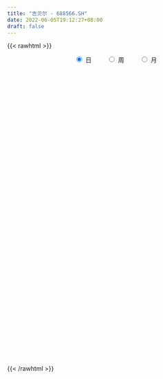 ```yaml
---
title: "吉贝尔 - 688566.SH"
date: 2022-06-05T19:12:27+08:00
draft: false
---
```

{{< rawhtml >}}
    <div style="text-align: center">
        <label style="padding: 1rem;"><input style="margin-right: .5rem" type="radio" name="period" value="D" checked onclick="period_change(this)">日</label>
        <label style="padding: 1rem;"><input style="margin-right: .5rem" type="radio" name="period" value="W" onclick="period_change(this)">周</label>
        <label style="padding: 1rem;"><input style="margin-right: .5rem" type="radio" name="period" value="M" onclick="period_change(this)">月</label>
    </div>
    <div id="chart" style="height: 700px;"></div> 
    <script type="text/javascript">
        const D_v = [258985.67,223251.48,177187.53,127936.22,105526.6,88067.59,78124.28,79377.9,77723.87,54474.26,76320.35,80313.62,68776.86,55804.56,42628.86,52690.46,38708.83,54954.84,37170.62,39855.86,41295.69,63368.13,87028.8,60783.54,36390.11,31132.1,46275.11,38958.2,25994.66,42640.62,46786.19,45603.12,40737.85,67711.56,73662.89,48576.76,79374.5,83455.24,62442.49,64541.66,62464.62,45286.56,26121.46,26693.36,25859.52,22505.86,26662.81,30404.14,19402.48,12635.39,18676.26,20595.23,20953.93,23424.75,19837.8,26980.5,21873.12,18010.72,16980.8,15816.73,17995.77,11679.48,11051.91,8711.26,14091.24,10984.1,6755.57,7116.8,9439.53,7470.56,13591.34,24188.54,9634.24,8139.37,6295.65,9359.98,8889.38,8213.8,7693.99,12758.47,15606.6,7130.49,7538.85,8217.58,5526.16,5249.43,19644.65,7834.01,6399.24,6513.69,6092.55,7028.29,4280.28,3387.76,2820.0,4447.95,4502.02,8252.68,7242.21,4630.58,3705.7,3518.23,3120.58,3465.42,3600.49,6847.95,5992.38,3968.42,2455.66,4641.77,5139.54,4134.63,5831.31,5781.36,4635.22,4695.99,5669.48,8115.03,5384.26,4641.53,2963.07,2596.3,4506.47,4490.52,10587.52,5786.16,4125.13,6547.61,5769.21,4326.61,4083.07,3752.06,5717.47,4468.4,4057.16,13248.32,5644.03,3901.32,5476.45,7506.71,3849.62,6973.41,3640.07,2890.54,8969.35,10929.52,5802.41,4358.52,10071.73,5889.8,6919.6,2108.89,3617.68,3559.71,3336.72,3667.94,6250.12,7271.03,3973.61,7040.42,3325.05,8702.38,4937.03,10054.38,6364.79,6663.88,5236.23,4093.16,2867.89,3340.22,4191.7,4653.52,16827.96,6919.42,4641.67,6151.78,4023.89,3934.02,4425.54,6702.62,5118.19,7295.73,5898.49,4731.21,4127.23,5037.58,7500.72,4524.52,2957.71,3253.12,4169.48,4623.76,3355.0,3816.33,3299.47,2891.24,4533.76,4670.69,2640.86,2324.78,4332.74,3045.77,4127.59,3199.27,2964.75,5050.14,2965.31,4748.55,2600.84,2453.97,2466.69,3032.64,2317.06,2155.2,2378.92,3549.89,5010.35,3855.19,4549.29,4396.96,2326.76,4502.98,4116.41,3853.92,13421.68,12604.33,17132.11,10080.66,7571.28,5639.08,11210.46,5841.38,6028.95,6033.24,5203.62,7412.97,3259.3,2715.39,7473.87,3196.21,6006.98,5806.87,4667.33,8857.49,4769.85,4171.71,3333.62,2887.4,2852.79,3985.01,5306.49,6243.94,11214.81,10353.19,14951.85,8205.26,6440.48,6380.92,4959.99,4785.28,4698.18,6968.57,3535.02,3743.98,4050.31,5216.23,6511.88,5141.32,4090.03,4068.37,8704.08,21582.05,11425.34,6773.72,24529.05,32323.87,21823.01,11924.61,7907.09,10595.49,4471.84,5431.12,4479.61,4523.65,9520.75,4778.79,4541.06,2054.27,3466.27,5296.79,4549.04,3787.1,3789.46,4447.19,3068.84,3712.98,4058.18,6643.78,2826.37,2476.72,4321.49,3603.64,3376.33,3978.8,3480.87,2447.84,4899.45,3405.03,2925.62,3608.65,2594.76,3302.17,3009.34,2866.95,3974.77,3674.94,4508.12,2624.04,3197.73,2041.86,4903.23,5294.78,4651.64,4105.27,3435.3,3506.46,9051.64,10853.05,4405.74,3864.9,3774.2,2427.42,4564.37,2592.97,6829.55,2830.89,2575.54,1521.37,1527.14,1665.81,2145.09,2082.59,1273.86,1883.07,3278.47,1780.96,1334.91,1845.45,1782.13,1717.07,4039.73,3147.33,3510.5,1886.97,2292.77,2002.64,1437.24,1952.34,1985.65,2064.68,3800.98,2728.55,2787.32,1783.72,3617.01,2536.61,2393.09,1801.61,1778.31,2388.32,1871.37,1761.98,3753.39,2374.44,2889.75,2525.32,4184.41,3986.79,3574.56,3494.46,3895.76,1674.6,1855.63,2616.43,1715.36,1642.89,3694.5,2830.7,2011.77,4149.94,2842.68,3808.48,4146.71,4456.52,9799.45,5789.42,6110.57,4062.13,6141.41,13589.11,7631.11,3057.82,2919.34,2888.76,8355.7,8533.33,5173.01,13205.92,8448.66,9201.39,4380.15,5506.77,5545.67,3455.97,5638.33,3443.19,3723.05,1928.69,1733.56,2888.58,1481.76,1572.88,2515.62,906.22,1587.64,1528.09,1789.55,2051.78,2504.8,2103.0,2425.59,3107.5,1580.44,2601.64,1962.15,1465.97,1417.35,2405.81,3328.51,3481.61,5675.91,2207.71,2955.68,3609.59,4158.95,4035.27,5409.68,3256.23,2242.58,2871.66,1966.9,2469.53,1974.01,2735.74,1783.47,1838.11,2780.27,3657.2,1935.04,3610.05,3121.72,3020.61,2315.87,2243.22,1534.79,2960.75,1682.57,1398.84,1887.73,2740.99,3995.96,3378.37,2584.0,3422.16,2874.27,4741.94,2698.13,4258.32,2549.87,3637.92,4940.36,5623.22,3486.29,2322.25,2119.2,1527.89,1383.75,2791.97,2131.31,3448.55,1767.8,2020.55,1514.8,3335.52,2081.32,3988.19,6229.07]
const D_histogram = [0.0,0.5807407407,0.7355576659,0.6104306681,0.2665068873,-0.1231043586,-0.2647381453,-0.318859416,-0.4651753519,-0.5463131479,-0.4336812095,-0.3130040892,-0.2197005179,-0.1441154825,-0.1285804475,-0.09440718,-0.040555426,-0.1385588312,-0.1903571803,-0.1838806356,-0.145266163,-0.0237455628,0.1459755088,0.1075725223,0.0355776957,0.0100388175,0.0551386655,0.0622515381,0.0488692179,0.0915159488,0.0794062085,0.0321536493,0.0418592213,0.1147406308,0.1880376351,0.2426461377,0.3414757692,0.4895048381,0.6243958372,0.6972472739,0.4686201693,0.1072596274,-0.1450129656,-0.2860001602,-0.3294097134,-0.3890433557,-0.4675966731,-0.6434459168,-0.7783342515,-0.7657467666,-0.6360263242,-0.5269462935,-0.3861808099,-0.2141855276,-0.1460159122,-0.0204421796,-0.0077382395,0.0082394435,-0.0256414419,-0.1144652436,-0.144102468,-0.1105099094,-0.0821912621,-0.0361391976,0.0614539072,0.0476115493,0.014318503,-0.014136977,-0.0367601064,-0.0295690172,-0.0863253146,-0.2323210677,-0.3105575658,-0.3383238825,-0.3149990333,-0.3131246726,-0.3036579927,-0.2349917411,-0.2235436087,-0.2659182597,-0.3991891619,-0.4628351049,-0.4235669612,-0.3208873678,-0.199068389,-0.1056469877,0.079552467,0.1904951121,0.2326906379,0.2150146069,0.2540607548,0.2073324913,0.177104409,0.1143650817,0.0987324145,0.0915217426,0.1471951104,0.2677469473,0.3735321514,0.3813403392,0.3673032664,0.356065288,0.3138122879,0.2689356427,0.2133050939,0.1284753977,0.0339655694,-0.0457802152,-0.0756113667,-0.1126259895,-0.0836611076,-0.0874213936,-0.1278894018,-0.0804621851,-0.0657624372,-0.0268857906,-0.0278008931,0.0492010807,0.1147317144,0.1266177786,0.1435357429,0.1451628209,0.1852911424,0.1704441921,0.134293164,0.1087143503,0.0965986874,0.104823601,0.0919423311,0.0707650529,0.0523568006,0.0378061325,0.0212445127,0.032960183,0.0514994068,0.1223658688,0.1467313529,0.1435300988,0.1056604589,0.0586547168,0.0242074915,-0.0542245297,-0.110041526,-0.1287235609,-0.1968858815,-0.2448144909,-0.3018794125,-0.2793047061,-0.2060838819,-0.159370893,-0.1498651577,-0.1255463433,-0.131222263,-0.1200019627,-0.096591587,-0.0250662857,0.058246113,0.1367881879,0.1543044055,0.1029447525,0.0734140747,-0.0131678631,-0.0652074511,-0.1342014228,-0.1339564036,-0.0734286643,-0.03492021,0.0108222554,0.039530998,0.0668172771,0.0641877062,0.0491807762,0.133666051,0.1615439845,0.1572173473,0.1217249856,0.1269939348,0.1132114439,0.0554053402,-0.0251753698,-0.1049002052,-0.2039209108,-0.2321609149,-0.2006257076,-0.1296295339,-0.0137137401,0.086020962,0.1733802354,0.2154611352,0.2411434605,0.2635860253,0.2956224382,0.280264773,0.2838691366,0.2742718782,0.2773379111,0.2664883848,0.1964622704,0.1168192367,0.0650515709,-0.0087985314,-0.052392951,-0.0420719806,-0.0079756896,0.0232988902,0.0689812537,0.1090168138,0.0927499107,0.0718293587,0.0489249659,0.0379916726,0.0254755334,0.0259670594,0.0243157609,0.0149707584,0.0478461449,0.0919503109,0.1265309855,0.1262379357,0.1057288813,0.0682775548,0.0628580873,0.0719128098,0.0779139273,0.1714918404,0.2285109726,0.2674022057,0.2527160648,0.1995371315,0.1437099029,0.1526394496,0.1298655072,0.0925855264,0.0288113997,-0.0246787306,-0.1135351271,-0.171140221,-0.19745149,-0.2578404514,-0.2649976836,-0.2180276462,-0.1927038403,-0.1569468888,-0.0753240637,-0.0341545392,-0.0044662733,-0.012238315,-0.0360344919,-0.0359977129,-0.0043501883,0.0384412957,0.0590833629,0.1316343977,0.1751818036,0.2170134943,0.1899882869,0.1354666566,0.116037937,0.0766009508,0.0220486973,0.009971554,-0.0361375938,-0.0634254384,-0.0920194842,-0.083347485,-0.0547733688,0.0014945386,0.0102641809,0.0136686064,-0.0101119368,0.0262811908,0.1086331476,0.124605503,0.1355035335,0.2067967832,0.2536618704,0.1596510522,0.0686982938,0.0027807071,-0.0912212191,-0.1396161433,-0.1457213239,-0.1425368865,-0.130819253,-0.1880977616,-0.2360507674,-0.2859559483,-0.2942498997,-0.2613174149,-0.2202683711,-0.2185396827,-0.2129689838,-0.2118167559,-0.2391768108,-0.235841526,-0.2148188373,-0.1565190363,-0.0813831566,-0.0166787765,0.0157972631,0.0614344657,0.1108739011,0.1419831555,0.1449709382,0.1304838612,0.1080586246,0.123706842,0.0976606639,0.0734274607,0.031011931,-0.0078835861,0.0066237091,0.0219184274,0.0483421358,0.0311063225,0.0224379142,0.0016737151,-0.0058037365,0.0037481923,0.0126155331,0.0448109058,0.0809034962,0.1026842959,0.1045462689,0.1050747971,0.0942895286,0.1112250066,0.1380122552,0.1328795445,0.1077062277,0.088276759,0.071988394,0.0647403652,0.0404166823,-0.044480851,-0.0760010276,-0.1239320573,-0.1442542867,-0.1331142126,-0.1287000053,-0.1246104479,-0.1015094445,-0.0770447168,-0.0681483535,-0.0935716898,-0.1044984083,-0.1010607216,-0.1051621679,-0.0937508305,-0.0761917881,-0.1129621982,-0.1675603412,-0.2186013536,-0.2221192763,-0.2021799201,-0.18918227,-0.1629167746,-0.1306171644,-0.0946546307,-0.0612566092,-0.0042737186,0.0434544854,0.084695528,0.113771992,0.1685401033,0.1863782916,0.2122566272,0.1883653493,0.1749458444,0.1613746365,0.1589009666,0.149110639,0.1617111627,0.1534933637,0.1246498718,0.1160153484,0.1215119817,0.1180698881,0.1127655685,0.0814261985,0.0499039007,0.0281019536,0.0128332013,0.0056213759,0.0025483665,-0.0009661125,0.0062781437,0.008384522,0.0090555781,0.0208965407,0.0307739379,0.0484053303,0.0532695919,0.0484789051,0.0881932806,0.0903401763,0.0973400048,0.0953055779,0.1117487944,0.1514202938,0.118348575,0.1081552972,0.0711081421,0.0579382752,0.0781615089,0.102122194,0.0931132636,0.1173064935,0.1058913891,0.036138653,-0.0078925435,-0.0838917547,-0.1559692121,-0.2150729189,-0.3090433161,-0.3464848869,-0.3897770144,-0.3850769074,-0.3426449737,-0.2646051476,-0.1939001145,-0.1419059275,-0.1212722945,-0.0949348519,-0.0553376458,-0.0278862246,-0.0087848599,0.0047397252,0.0306417015,0.0386232115,0.0508205024,0.0278906858,0.0268401637,0.0292862293,0.0375579721,0.0413037963,0.0457514201,0.0407288403,0.0031375642,-0.0503509876,-0.1230102816,-0.1512656555,-0.1453963176,-0.1340689803,-0.149603204,-0.1310406503,-0.0745505396,-0.0206920956,0.0427805695,0.0814127991,0.0965212138,0.105446007,0.1059577812,0.0977372275,0.0906333584,0.0863097603,0.1016276607,0.0892930774,0.088787484,0.064887733,0.0446607187,-0.0271889436,-0.0509850379,-0.0898853455,-0.1021852342,-0.1422453557,-0.1449503453,-0.1461058731,-0.140153059,-0.1769625642,-0.206971059,-0.3104440681,-0.3523613352,-0.3539725338,-0.3051787206,-0.2100617182,-0.1108393079,-0.0171833682,0.0585405312,0.13934363,0.1906970762,0.2536505661,0.2976603095,0.3044748057,0.2754376752,0.2567326678,0.2391554469,0.231595917,0.205294822,0.1356107069,0.0848366624,0.0375343802,0.0094803094,-0.0108039118,-0.0059848861,0.0328365104,0.1036235442]
const D_fast = [0.0,0.7259259259,1.0646322676,1.0921129368,0.8148158778,0.3944285423,0.1866102192,0.0527740946,-0.2098356793,-0.4275517623,-0.4233401263,-0.3809140282,-0.3425355864,-0.3029794216,-0.3195894985,-0.3090180261,-0.2653051285,-0.3979482415,-0.4973358857,-0.5368295,-0.5345315681,-0.4189473586,-0.2127324098,-0.2242422657,-0.2873426683,-0.3103718422,-0.2514873279,-0.2288115707,-0.2299765864,-0.1644508683,-0.1567090565,-0.1959232034,-0.175752826,-0.0741862589,0.0461201542,0.1613901912,0.345588765,0.6159940435,0.9069840019,1.1541472571,1.0426751948,0.7081295597,0.4196037253,0.2071164906,0.0813545091,-0.0755399722,-0.2709924578,-0.6077031807,-0.9371750783,-1.116024285,-1.1453104237,-1.1679669663,-1.1237466853,-1.0052977849,-0.9736321474,-0.8531689597,-0.8423995795,-0.8243620357,-0.8646532816,-0.9820933941,-1.0477562356,-1.0417911543,-1.0340203225,-0.9970030574,-0.8840464758,-0.8859859464,-0.915699367,-0.9476890912,-0.9795022473,-0.9797034123,-1.0580410384,-1.2621170583,-1.417992948,-1.5303402353,-1.5857651443,-1.6621719518,-1.7286197701,-1.7187014538,-1.7631392235,-1.8719934395,-2.1050616321,-2.2844163514,-2.3510399479,-2.3285821965,-2.256530315,-2.1895206606,-1.9844330891,-1.825866666,-1.7254984807,-1.68942086,-1.5868595235,-1.5817546641,-1.5677066441,-1.601854701,-1.5928042646,-1.5771345008,-1.4846623555,-1.2971737817,-1.0980055397,-0.9948622671,-0.9170735234,-0.8392951798,-0.8030951079,-0.7807378424,-0.7830421177,-0.8357529645,-0.9217714005,-1.0129622389,-1.061696232,-1.1268673523,-1.1188177473,-1.1444333816,-1.2168737403,-1.1895620699,-1.1913029313,-1.1591477323,-1.1670130581,-1.0777108141,-0.9834972519,-0.939956743,-0.8871548429,-0.8492370597,-0.7627859526,-0.7350218549,-0.7375995921,-0.7359998181,-0.7239658092,-0.6895349953,-0.6794306825,-0.6829166974,-0.6882357496,-0.6933348845,-0.7045853762,-0.6846296602,-0.6532155846,-0.5517576555,-0.4907093331,-0.4580280626,-0.4694825878,-0.5018246507,-0.5302200031,-0.6222081566,-0.7055355344,-0.7563984596,-0.8737822505,-0.9829144827,-1.1154492574,-1.1627007275,-1.1410008738,-1.1341306082,-1.1620911623,-1.1691589337,-1.2076404191,-1.2264206095,-1.2271581306,-1.1618994006,-1.0640254737,-0.9512863518,-0.8951940329,-0.9208174978,-0.9319946569,-1.0218685604,-1.0902100112,-1.1927543386,-1.2259984203,-1.183827847,-1.1540494452,-1.105601416,-1.0670099239,-1.0230193256,-1.0096019699,-1.0123137058,-0.8944119182,-0.8261479887,-0.7911702891,-0.7962314043,-0.7592139715,-0.7446936013,-0.78864837,-0.8755229224,-0.9814728091,-1.1314737425,-1.2177539752,-1.2363751949,-1.1977864047,-1.0852990459,-0.9640591034,-0.8333547711,-0.7374085875,-0.651440397,-0.5631013259,-0.4571593035,-0.4024507754,-0.3278791277,-0.2689084165,-0.1965079059,-0.1407353359,-0.1616458827,-0.2120841073,-0.2475888803,-0.3236386155,-0.3803312729,-0.3805282976,-0.3484259289,-0.3113266267,-0.2483989497,-0.1811091862,-0.1741886116,-0.1771518239,-0.1878249752,-0.1892603504,-0.1954076062,-0.1884243154,-0.1839966736,-0.1895989866,-0.1447620638,-0.0776703201,-0.0114568991,0.019809535,0.025732701,0.0053507632,0.0156458174,0.0426787424,0.0681583418,0.2046092149,0.3187560903,0.4244978748,0.4729907501,0.4696960997,0.4497963469,0.4968857559,0.5065781903,0.4924445911,0.4358733144,0.3762135014,0.2589733231,0.158583174,0.0829090325,-0.0419400418,-0.1153466949,-0.1228835691,-0.1457357233,-0.1492154939,-0.0864236847,-0.053792795,-0.0252210975,-0.036052718,-0.0688575178,-0.0778201671,-0.0472601896,0.0051416184,0.0405545264,0.1460141605,0.2333570174,0.3294420817,0.3499139459,0.3292589798,0.3388397444,0.318552996,0.2695129168,0.259928662,0.2047851157,0.1616409115,0.1100419947,0.0978771226,0.1127578966,0.1693994387,0.1807351262,0.1875567033,0.161248176,0.2042116012,0.3137218449,0.3608455761,0.40561949,0.5286119354,0.6388924903,0.5847944351,0.5110162501,0.4457938403,0.3289866093,0.2456876493,0.2031521376,0.1707023534,0.1497151737,0.0454122247,-0.061553473,-0.182947641,-0.2648040673,-0.2972009362,-0.3112189851,-0.3641252174,-0.4117967644,-0.4635987256,-0.5507529832,-0.6063780798,-0.6390601005,-0.6198900585,-0.565099968,-0.5045652821,-0.4681399266,-0.4071441077,-0.329986197,-0.2633811537,-0.2241506365,-0.2060167482,-0.2014273286,-0.1548524007,-0.1564834128,-0.1623597508,-0.1970222977,-0.2378887114,-0.221725489,-0.2009511638,-0.1624419215,-0.1719011541,-0.1749600839,-0.1953058542,-0.20423424,-0.1937452631,-0.1817240389,-0.1383259398,-0.0820074753,-0.0345556017,-0.0065570614,0.020240166,0.0330272796,0.0777690093,0.1390593216,0.1671464972,0.1688997373,0.1715394583,0.1732481918,0.1821852543,0.1679657419,0.0719479959,0.0214275624,-0.0574864816,-0.1138722827,-0.1360107618,-0.1637715558,-0.1908346103,-0.193110968,-0.1879074196,-0.1960481446,-0.2448644034,-0.281915724,-0.3037432177,-0.3341352059,-0.3461615762,-0.3476504808,-0.4126614404,-0.5091496687,-0.6148410195,-0.6738887613,-0.7044943851,-0.7387923025,-0.7532560007,-0.7536106817,-0.7413118057,-0.7232279364,-0.6673134754,-0.6087216502,-0.5463067255,-0.4887872635,-0.3918841264,-0.3274513651,-0.2485088728,-0.2253088133,-0.1949918572,-0.1682194059,-0.1309678341,-0.103480502,-0.0504521876,-0.0202966457,-0.0179776696,0.0023916441,0.0382662728,0.0643416512,0.0872287237,0.0762459033,0.0571995807,0.042423122,0.03036267,0.0245561885,0.0221202708,0.0183642637,0.0271780557,0.0313805645,0.0343155151,0.051380613,0.0689514947,0.0986842197,0.1168658792,0.1241949187,0.1859576144,0.2106895541,0.2420243838,0.2638163514,0.3081967665,0.3857233393,0.3822387643,0.3990843108,0.3798141913,0.3811288932,0.4208925041,0.4703837377,0.4846531232,0.5381729765,0.5532307194,0.4925126465,0.4465083142,0.3495361642,0.2384664038,0.1255944673,-0.045636759,-0.1696995515,-0.3104359325,-0.4020050524,-0.4452343621,-0.433345823,-0.4111158185,-0.3945981134,-0.4042825539,-0.4016788244,-0.3759160298,-0.3554361647,-0.3385310149,-0.3238214986,-0.2902590969,-0.272621784,-0.2477193674,-0.2636765127,-0.2580169939,-0.248249371,-0.2305881351,-0.2165163618,-0.200630883,-0.1954712527,-0.2322781378,-0.2983544365,-0.4017663009,-0.4678380886,-0.4983178302,-0.5205077379,-0.5734427626,-0.5876403715,-0.5497878956,-0.5011024756,-0.4269346681,-0.3679492387,-0.3287105206,-0.2934242256,-0.2664230061,-0.2502092529,-0.2346547824,-0.2174009405,-0.1766761248,-0.1666874388,-0.1449961612,-0.152673979,-0.1617358136,-0.2403827119,-0.2769250656,-0.3382967095,-0.3761429068,-0.4517643673,-0.4907069432,-0.5283889393,-0.5574743898,-0.6385245361,-0.7202757957,-0.9013598218,-1.0313674227,-1.1214717547,-1.1489726217,-1.1063710488,-1.0348584655,-0.9454983679,-0.8551393356,-0.7395003293,-0.6404726141,-0.5141064826,-0.3956816619,-0.3127484643,-0.272926176,-0.2274480165,-0.1852363756,-0.1348969262,-0.1098743158,-0.1456557541,-0.1752206331,-0.2131393202,-0.2388233136,-0.2618085128,-0.2584857087,-0.2114551845,-0.1147622646]
const D_slow = [0.0,0.1451851852,0.3290746017,0.4816822687,0.5483089905,0.5175329009,0.4513483645,0.3716335105,0.2553396726,0.1187613856,0.0103410832,-0.0679099391,-0.1228350685,-0.1588639391,-0.191009051,-0.214610846,-0.2247497025,-0.2593894103,-0.3069787054,-0.3529488643,-0.3892654051,-0.3952017958,-0.3587079186,-0.331814788,-0.3229203641,-0.3204106597,-0.3066259933,-0.2910631088,-0.2788458043,-0.2559668171,-0.236115265,-0.2280768527,-0.2176120473,-0.1889268897,-0.1419174809,-0.0812559465,0.0041129958,0.1264892054,0.2825881647,0.4568999832,0.5740550255,0.6008699323,0.5646166909,0.4931166508,0.4107642225,0.3135033836,0.1966042153,0.0357427361,-0.1588408268,-0.3502775184,-0.5092840995,-0.6410206729,-0.7375658753,-0.7911122572,-0.8276162353,-0.8327267802,-0.83466134,-0.8326014792,-0.8390118396,-0.8676281505,-0.9036537675,-0.9312812449,-0.9518290604,-0.9608638598,-0.945500383,-0.9335974957,-0.93001787,-0.9335521142,-0.9427421408,-0.9501343951,-0.9717157238,-1.0297959907,-1.1074353821,-1.1920163528,-1.2707661111,-1.3490472792,-1.4249617774,-1.4837097127,-1.5395956148,-1.6060751798,-1.7058724702,-1.8215812465,-1.9274729868,-2.0076948287,-2.057461926,-2.0838736729,-2.0639855561,-2.0163617781,-1.9581891186,-1.9044354669,-1.8409202782,-1.7890871554,-1.7448110531,-1.7162197827,-1.6915366791,-1.6686562434,-1.6318574658,-1.564920729,-1.4715376911,-1.3762026063,-1.2843767898,-1.1953604678,-1.1169073958,-1.0496734851,-0.9963472116,-0.9642283622,-0.9557369699,-0.9671820237,-0.9860848653,-1.0142413627,-1.0351566396,-1.057011988,-1.0889843385,-1.1090998848,-1.1255404941,-1.1322619417,-1.139212165,-1.1269118948,-1.0982289662,-1.0665745216,-1.0306905858,-0.9943998806,-0.948077095,-0.905466047,-0.871892756,-0.8447141684,-0.8205644966,-0.7943585963,-0.7713730136,-0.7536817503,-0.7405925502,-0.7311410171,-0.7258298889,-0.7175898432,-0.7047149914,-0.6741235242,-0.637440686,-0.6015581613,-0.5751430466,-0.5604793674,-0.5544274946,-0.567983627,-0.5954940085,-0.6276748987,-0.6768963691,-0.7380999918,-0.8135698449,-0.8833960214,-0.9349169919,-0.9747597151,-1.0122260046,-1.0436125904,-1.0764181561,-1.1064186468,-1.1305665436,-1.136833115,-1.1222715867,-1.0880745397,-1.0494984384,-1.0237622503,-1.0054087316,-1.0087006974,-1.0250025601,-1.0585529158,-1.0920420167,-1.1103991828,-1.1191292353,-1.1164236714,-1.1065409219,-1.0898366026,-1.0737896761,-1.061494482,-1.0280779693,-0.9876919732,-0.9483876364,-0.9179563899,-0.8862079062,-0.8579050453,-0.8440537102,-0.8503475527,-0.8765726039,-0.9275528317,-0.9855930604,-1.0357494873,-1.0681568708,-1.0715853058,-1.0500800653,-1.0067350065,-0.9528697227,-0.8925838575,-0.8266873512,-0.7527817417,-0.6827155484,-0.6117482643,-0.5431802947,-0.4738458169,-0.4072237207,-0.3581081531,-0.328903344,-0.3126404512,-0.3148400841,-0.3279383218,-0.338456317,-0.3404502394,-0.3346255168,-0.3173802034,-0.290126,-0.2669385223,-0.2489811826,-0.2367499411,-0.227252023,-0.2208831396,-0.2143913748,-0.2083124345,-0.204569745,-0.1926082087,-0.169620631,-0.1379878846,-0.1064284007,-0.0799961804,-0.0629267917,-0.0472122698,-0.0292340674,-0.0097555856,0.0331173745,0.0902451177,0.1570956691,0.2202746853,0.2701589682,0.3060864439,0.3442463063,0.3767126831,0.3998590647,0.4070619146,0.400892232,0.3725084502,0.329723395,0.2803605225,0.2159004096,0.1496509887,0.0951440772,0.0469681171,0.0077313949,-0.0110996211,-0.0196382559,-0.0207548242,-0.0238144029,-0.0328230259,-0.0418224541,-0.0429100012,-0.0332996773,-0.0185288366,0.0143797629,0.0581752138,0.1124285873,0.1599256591,0.1937923232,0.2228018075,0.2419520452,0.2474642195,0.249957108,0.2409227095,0.2250663499,0.2020614789,0.1812246076,0.1675312654,0.1679049001,0.1704709453,0.1738880969,0.1713601127,0.1779304104,0.2050886973,0.2362400731,0.2701159565,0.3218151522,0.3852306198,0.4251433829,0.4423179563,0.4430131331,0.4202078284,0.3853037925,0.3488734616,0.3132392399,0.2805344267,0.2335099863,0.1744972944,0.1030083073,0.0294458324,-0.0358835213,-0.0909506141,-0.1455855347,-0.1988277807,-0.2517819697,-0.3115761724,-0.3705365539,-0.4242412632,-0.4633710222,-0.4837168114,-0.4878865055,-0.4839371898,-0.4685785733,-0.4408600981,-0.4053643092,-0.3691215746,-0.3365006094,-0.3094859532,-0.2785592427,-0.2541440767,-0.2357872116,-0.2280342288,-0.2300051253,-0.2283491981,-0.2228695912,-0.2107840573,-0.2030074766,-0.1973979981,-0.1969795693,-0.1984305034,-0.1974934554,-0.1943395721,-0.1831368456,-0.1629109716,-0.1372398976,-0.1111033304,-0.0848346311,-0.061262249,-0.0334559973,0.0010470665,0.0342669526,0.0611935095,0.0832626993,0.1012597978,0.1174448891,0.1275490597,0.1164288469,0.09742859,0.0664455757,0.030382004,-0.0028965491,-0.0350715505,-0.0662241624,-0.0916015236,-0.1108627028,-0.1278997911,-0.1512927136,-0.1774173157,-0.2026824961,-0.228973038,-0.2524107457,-0.2714586927,-0.2996992422,-0.3415893275,-0.3962396659,-0.451769485,-0.502314465,-0.5496100325,-0.5903392262,-0.6229935173,-0.646657175,-0.6619713272,-0.6630397569,-0.6521761355,-0.6310022535,-0.6025592555,-0.5604242297,-0.5138296568,-0.4607655,-0.4136741627,-0.3699377016,-0.3295940424,-0.2898688008,-0.252591141,-0.2121633503,-0.1737900094,-0.1426275415,-0.1136237043,-0.0832457089,-0.0537282369,-0.0255368448,-0.0051802952,0.00729568,0.0143211684,0.0175294687,0.0189348127,0.0195719043,0.0193303762,0.0208999121,0.0229960426,0.0252599371,0.0304840723,0.0381775568,0.0502788893,0.0635962873,0.0757160136,0.0977643338,0.1203493778,0.144684379,0.1685107735,0.1964479721,0.2343030455,0.2638901893,0.2909290136,0.3087060491,0.3231906179,0.3427309952,0.3682615437,0.3915398596,0.420866483,0.4473393302,0.4563739935,0.4544008576,0.4334279189,0.3944356159,0.3406673862,0.2634065572,0.1767853354,0.0793410818,-0.016928145,-0.1025893884,-0.1687406753,-0.217215704,-0.2526921858,-0.2830102595,-0.3067439724,-0.3205783839,-0.3275499401,-0.329746155,-0.3285612238,-0.3209007984,-0.3112449955,-0.2985398699,-0.2915671985,-0.2848571575,-0.2775356002,-0.2681461072,-0.2578201581,-0.2463823031,-0.236200093,-0.235415702,-0.2480034489,-0.2787560193,-0.3165724332,-0.3529215126,-0.3864387576,-0.4238395586,-0.4565997212,-0.4752373561,-0.48041038,-0.4697152376,-0.4493620378,-0.4252317344,-0.3988702326,-0.3723807873,-0.3479464804,-0.3252881408,-0.3037107008,-0.2783037856,-0.2559805162,-0.2337836452,-0.217561712,-0.2063965323,-0.2131937682,-0.2259400277,-0.2484113641,-0.2739576726,-0.3095190115,-0.3457565979,-0.3822830661,-0.4173213309,-0.4615619719,-0.5133047367,-0.5909157537,-0.6790060875,-0.767499221,-0.8437939011,-0.8963093306,-0.9240191576,-0.9283149997,-0.9136798669,-0.8788439594,-0.8311696903,-0.7677570488,-0.6933419714,-0.61722327,-0.5483638512,-0.4841806842,-0.4243918225,-0.3664928433,-0.3151691378,-0.281266461,-0.2600572954,-0.2506737004,-0.248303623,-0.251004601,-0.2525008225,-0.2442916949,-0.2183858089]
const D_data = [['2020-05-18', 49.5, 45.7, 42.59, 49.88],['2020-05-19', 45.6, 54.8, 43.84, 54.97],['2020-05-20', 53.6, 52.02, 50.02, 54.9],['2020-05-21', 51.1, 49.19, 48.6, 53.24],['2020-05-22', 49.05, 45.6, 45.4, 49.77],['2020-05-25', 45.76, 43.17, 42.44, 46.0],['2020-05-26', 42.99, 44.75, 42.99, 45.5],['2020-05-27', 44.38, 45.14, 44.04, 46.49],['2020-05-28', 44.3, 43.17, 42.2, 44.9],['2020-05-29', 43.0, 42.99, 42.32, 44.2],['2020-06-01', 43.53, 45.12, 42.85, 46.0],['2020-06-02', 45.1, 45.55, 44.5, 47.5],['2020-06-03', 46.4, 45.56, 45.49, 47.18],['2020-06-04', 45.11, 45.63, 44.8, 46.35],['2020-06-05', 45.08, 44.99, 44.6, 45.45],['2020-06-08', 45.0, 45.24, 44.71, 46.5],['2020-06-09', 45.35, 45.64, 44.92, 46.2],['2020-06-10', 45.59, 43.51, 43.32, 45.61],['2020-06-11', 43.23, 43.51, 43.1, 44.11],['2020-06-12', 42.08, 43.92, 42.0, 44.2],['2020-06-15', 43.5, 44.26, 43.5, 45.63],['2020-06-16', 44.3, 45.61, 43.65, 45.99],['2020-06-17', 45.68, 47.0, 45.18, 48.9],['2020-06-18', 46.4, 44.8, 44.44, 46.5],['2020-06-19', 45.01, 44.09, 43.85, 45.2],['2020-06-22', 44.05, 44.38, 44.0, 44.68],['2020-06-23', 44.55, 45.3, 44.5, 46.0],['2020-06-24', 45.18, 44.97, 44.1, 45.86],['2020-06-29', 44.46, 44.7, 44.2, 45.32],['2020-06-30', 44.98, 45.5, 44.53, 45.86],['2020-07-01', 45.3, 44.93, 44.11, 46.25],['2020-07-02', 44.9, 44.34, 43.91, 44.9],['2020-07-03', 44.3, 44.95, 44.11, 45.24],['2020-07-06', 45.15, 46.0, 44.45, 46.23],['2020-07-07', 46.4, 46.5, 45.57, 47.5],['2020-07-08', 46.52, 46.77, 46.3, 47.45],['2020-07-09', 46.74, 47.97, 46.3, 48.98],['2020-07-10', 47.89, 49.6, 47.26, 52.4],['2020-07-13', 48.98, 50.68, 48.91, 51.91],['2020-07-14', 50.71, 51.05, 49.31, 52.96],['2020-07-15', 51.6, 47.39, 46.6, 51.7],['2020-07-16', 47.6, 44.44, 44.33, 47.6],['2020-07-17', 44.69, 44.21, 43.55, 45.28],['2020-07-20', 44.43, 44.44, 42.85, 44.86],['2020-07-21', 44.69, 44.98, 43.9, 45.01],['2020-07-22', 44.9, 44.26, 44.05, 45.18],['2020-07-23', 43.75, 43.34, 42.2, 44.18],['2020-07-24', 42.99, 41.0, 41.0, 43.31],['2020-07-27', 40.91, 40.09, 39.71, 41.39],['2020-07-28', 40.1, 40.95, 40.1, 41.02],['2020-07-29', 40.88, 42.18, 40.61, 42.25],['2020-07-30', 42.07, 42.02, 41.71, 42.9],['2020-07-31', 43.03, 42.63, 41.25, 43.03],['2020-08-03', 42.6, 43.52, 42.56, 43.74],['2020-08-04', 43.81, 42.61, 42.51, 43.84],['2020-08-05', 42.41, 43.67, 41.67, 43.85],['2020-08-06', 43.53, 42.5, 42.21, 43.53],['2020-08-07', 42.71, 42.5, 41.75, 43.71],['2020-08-10', 41.92, 41.7, 41.2, 42.31],['2020-08-11', 41.8, 40.5, 40.44, 41.99],['2020-08-12', 40.5, 40.69, 39.47, 40.88],['2020-08-13', 40.66, 41.26, 40.3, 41.7],['2020-08-14', 41.0, 41.15, 40.38, 41.4],['2020-08-17', 41.28, 41.39, 40.82, 41.48],['2020-08-18', 41.39, 42.3, 41.2, 42.34],['2020-08-19', 42.09, 41.04, 40.7, 42.25],['2020-08-20', 40.81, 40.56, 40.51, 41.29],['2020-08-21', 40.75, 40.32, 40.08, 41.17],['2020-08-24', 40.46, 40.1, 39.72, 40.77],['2020-08-25', 40.23, 40.27, 39.95, 40.8],['2020-08-26', 40.44, 39.15, 39.06, 40.73],['2020-08-27', 39.15, 37.21, 36.1, 39.15],['2020-08-28', 37.08, 37.08, 36.8, 37.42],['2020-08-31', 37.08, 37.0, 36.95, 37.4],['2020-09-01', 37.0, 37.19, 36.8, 37.19],['2020-09-02', 37.19, 36.55, 36.51, 37.31],['2020-09-03', 36.55, 36.23, 36.0, 36.93],['2020-09-04', 35.9, 36.76, 35.61, 36.9],['2020-09-07', 36.76, 35.86, 35.67, 37.0],['2020-09-08', 36.09, 34.68, 34.59, 36.1],['2020-09-09', 34.88, 32.56, 32.48, 34.88],['2020-09-10', 32.8, 32.3, 32.15, 33.03],['2020-09-11', 32.3, 32.9, 32.15, 33.15],['2020-09-14', 33.0, 33.5, 33.0, 33.98],['2020-09-15', 33.5, 33.85, 33.04, 34.3],['2020-09-16', 33.99, 33.66, 33.0, 33.99],['2020-09-17', 33.68, 35.26, 33.43, 35.94],['2020-09-18', 35.36, 34.95, 34.81, 35.6],['2020-09-21', 34.91, 34.39, 34.13, 35.11],['2020-09-22', 34.01, 33.61, 33.56, 34.37],['2020-09-23', 33.62, 34.3, 33.62, 34.55],['2020-09-24', 34.1, 33.13, 32.94, 34.18],['2020-09-25', 33.17, 33.03, 32.55, 33.49],['2020-09-28', 33.1, 32.24, 32.24, 33.1],['2020-09-29', 32.15, 32.46, 32.15, 32.88],['2020-09-30', 32.31, 32.34, 32.31, 33.01],['2020-10-09', 32.46, 33.12, 32.46, 33.3],['2020-10-12', 33.37, 34.35, 33.2, 34.55],['2020-10-13', 34.21, 34.82, 34.1, 34.96],['2020-10-14', 34.54, 34.0, 33.84, 34.78],['2020-10-15', 34.02, 33.82, 33.65, 34.38],['2020-10-16', 33.72, 33.9, 33.59, 34.0],['2020-10-19', 33.93, 33.47, 33.3, 33.94],['2020-10-20', 33.47, 33.28, 32.77, 33.47],['2020-10-21', 33.3, 32.92, 32.85, 33.49],['2020-10-22', 32.9, 32.17, 32.05, 32.9],['2020-10-23', 32.17, 31.49, 31.48, 32.38],['2020-10-26', 30.5, 31.06, 30.5, 31.9],['2020-10-27', 31.06, 31.2, 30.7, 31.4],['2020-10-28', 31.2, 30.71, 30.3, 31.2],['2020-10-29', 30.71, 31.29, 30.6, 31.47],['2020-10-30', 31.5, 30.73, 30.58, 31.86],['2020-11-02', 31.26, 29.91, 29.87, 31.26],['2020-11-03', 29.66, 30.79, 29.66, 30.8],['2020-11-04', 30.67, 30.33, 30.1, 31.09],['2020-11-05', 30.98, 30.58, 30.31, 30.98],['2020-11-06', 30.32, 30.0, 29.9, 30.65],['2020-11-09', 30.3, 31.03, 30.07, 31.17],['2020-11-10', 31.14, 31.18, 30.88, 31.65],['2020-11-11', 31.07, 30.66, 30.58, 31.45],['2020-11-12', 30.73, 30.76, 30.56, 31.12],['2020-11-13', 30.78, 30.59, 30.39, 30.82],['2020-11-16', 30.72, 31.18, 30.67, 31.19],['2020-11-17', 31.2, 30.57, 30.41, 31.25],['2020-11-18', 30.5, 30.16, 29.72, 30.5],['2020-11-19', 30.16, 30.1, 29.82, 30.28],['2020-11-20', 29.96, 30.13, 29.7, 30.18],['2020-11-23', 30.13, 30.34, 29.91, 30.34],['2020-11-24', 30.13, 30.03, 29.9, 30.32],['2020-11-25', 30.1, 29.79, 29.78, 30.1],['2020-11-26', 29.64, 29.66, 29.64, 29.88],['2020-11-27', 29.67, 29.55, 29.42, 29.99],['2020-11-30', 29.46, 29.36, 29.3, 29.86],['2020-12-01', 29.36, 29.62, 29.1, 29.77],['2020-12-02', 29.52, 29.72, 29.52, 29.82],['2020-12-03', 29.88, 30.59, 29.65, 31.0],['2020-12-04', 30.72, 30.28, 30.26, 30.85],['2020-12-07', 30.5, 30.02, 30.01, 30.5],['2020-12-08', 30.07, 29.49, 29.35, 30.28],['2020-12-09', 29.5, 29.13, 28.86, 29.5],['2020-12-10', 28.83, 29.02, 28.58, 29.23],['2020-12-11', 29.06, 28.07, 27.58, 29.08],['2020-12-14', 28.09, 27.84, 27.67, 28.45],['2020-12-15', 27.8, 27.92, 27.66, 28.09],['2020-12-16', 27.87, 26.84, 26.7, 28.05],['2020-12-17', 26.82, 26.5, 25.58, 26.82],['2020-12-18', 26.55, 25.77, 25.66, 26.58],['2020-12-21', 25.99, 26.32, 25.95, 26.38],['2020-12-22', 26.45, 26.89, 26.16, 27.48],['2020-12-23', 26.86, 26.6, 26.27, 27.14],['2020-12-24', 26.61, 26.02, 25.67, 26.61],['2020-12-25', 25.84, 26.04, 25.65, 26.28],['2020-12-28', 25.98, 25.46, 25.41, 26.13],['2020-12-29', 25.59, 25.43, 25.26, 25.78],['2020-12-30', 25.45, 25.43, 25.29, 25.77],['2020-12-31', 25.59, 26.08, 25.59, 26.25],['2021-01-04', 26.2, 26.5, 25.78, 26.6],['2021-01-05', 26.61, 26.8, 26.52, 27.93],['2021-01-06', 26.82, 26.26, 26.1, 27.16],['2021-01-07', 26.18, 25.26, 25.1, 26.21],['2021-01-08', 25.1, 25.24, 24.8, 25.67],['2021-01-11', 25.28, 24.09, 23.98, 25.28],['2021-01-12', 23.7, 23.97, 23.66, 24.41],['2021-01-13', 23.6, 23.2, 22.83, 24.28],['2021-01-14', 23.19, 23.62, 22.98, 23.89],['2021-01-15', 23.6, 24.3, 23.33, 24.49],['2021-01-18', 24.25, 24.09, 23.85, 24.54],['2021-01-19', 24.0, 24.24, 23.91, 24.52],['2021-01-20', 24.32, 24.09, 23.91, 24.32],['2021-01-21', 24.04, 24.11, 23.95, 24.28],['2021-01-22', 24.05, 23.7, 23.68, 24.19],['2021-01-25', 23.51, 23.39, 23.34, 24.0],['2021-01-26', 23.51, 24.75, 23.51, 26.05],['2021-01-27', 24.57, 24.32, 24.11, 24.75],['2021-01-28', 24.0, 23.97, 23.91, 24.76],['2021-01-29', 24.0, 23.45, 23.0, 24.12],['2021-02-01', 23.5, 23.85, 23.21, 23.99],['2021-02-02', 23.66, 23.56, 23.47, 24.08],['2021-02-03', 23.56, 22.76, 22.76, 23.66],['2021-02-04', 22.81, 21.99, 21.7, 23.12],['2021-02-05', 22.51, 21.39, 21.21, 22.51],['2021-02-08', 21.39, 20.41, 20.41, 21.44],['2021-02-09', 20.56, 20.64, 20.21, 20.82],['2021-02-10', 20.64, 21.08, 20.64, 21.31],['2021-02-18', 21.95, 21.57, 21.19, 21.95],['2021-02-19', 21.8, 22.43, 21.51, 22.46],['2021-02-22', 22.51, 22.69, 22.49, 23.25],['2021-02-23', 22.33, 23.0, 22.1, 23.25],['2021-02-24', 22.99, 22.8, 22.63, 23.23],['2021-02-25', 23.0, 22.83, 22.66, 23.48],['2021-02-26', 22.83, 23.0, 22.83, 23.46],['2021-03-01', 22.99, 23.38, 22.96, 23.48],['2021-03-02', 23.23, 22.96, 22.86, 23.55],['2021-03-03', 22.94, 23.3, 22.85, 23.33],['2021-03-04', 23.32, 23.26, 23.21, 23.58],['2021-03-05', 23.38, 23.55, 23.25, 23.56],['2021-03-08', 23.87, 23.51, 23.35, 23.87],['2021-03-09', 23.68, 22.68, 22.51, 23.69],['2021-03-10', 22.7, 22.23, 22.14, 23.11],['2021-03-11', 22.13, 22.25, 22.13, 22.4],['2021-03-12', 22.39, 21.61, 21.61, 22.45],['2021-03-15', 21.63, 21.6, 21.5, 21.81],['2021-03-16', 21.73, 22.1, 21.73, 22.4],['2021-03-17', 22.1, 22.45, 22.1, 22.55],['2021-03-18', 22.52, 22.55, 22.38, 22.8],['2021-03-19', 22.75, 22.93, 22.47, 23.4],['2021-03-22', 23.16, 23.12, 22.87, 23.16],['2021-03-23', 23.12, 22.52, 22.4, 23.21],['2021-03-24', 22.52, 22.39, 22.28, 22.58],['2021-03-25', 22.54, 22.26, 22.11, 22.54],['2021-03-26', 22.28, 22.32, 22.2, 22.48],['2021-03-29', 22.52, 22.23, 22.23, 22.65],['2021-03-30', 22.4, 22.35, 22.21, 22.5],['2021-03-31', 22.33, 22.31, 22.12, 22.35],['2021-04-01', 22.22, 22.17, 22.15, 22.4],['2021-04-02', 22.35, 22.76, 22.22, 22.85],['2021-04-06', 22.69, 23.14, 22.68, 23.2],['2021-04-07', 23.14, 23.3, 22.85, 23.36],['2021-04-08', 23.31, 23.04, 22.95, 23.5],['2021-04-09', 23.0, 22.81, 22.68, 23.24],['2021-04-12', 22.84, 22.5, 22.45, 22.95],['2021-04-13', 22.51, 22.83, 22.5, 23.35],['2021-04-14', 22.75, 23.07, 22.64, 23.17],['2021-04-15', 22.94, 23.13, 22.77, 23.22],['2021-04-16', 23.08, 24.6, 23.08, 24.6],['2021-04-19', 24.6, 24.72, 24.22, 24.97],['2021-04-20', 24.73, 24.97, 24.53, 25.85],['2021-04-21', 24.98, 24.6, 24.5, 25.45],['2021-04-22', 24.84, 24.15, 24.0, 24.84],['2021-04-23', 24.45, 24.0, 23.97, 24.51],['2021-04-26', 24.0, 24.85, 24.0, 25.56],['2021-04-27', 24.5, 24.58, 24.32, 25.27],['2021-04-28', 24.49, 24.38, 23.81, 24.72],['2021-04-29', 23.93, 23.88, 23.7, 24.6],['2021-04-30', 23.88, 23.75, 23.3, 24.1],['2021-05-06', 23.5, 22.92, 22.71, 23.61],['2021-05-07', 22.92, 22.85, 22.81, 23.5],['2021-05-10', 22.92, 22.91, 22.72, 23.03],['2021-05-11', 22.87, 22.1, 22.0, 22.88],['2021-05-12', 22.03, 22.4, 22.02, 22.5],['2021-05-13', 22.4, 23.01, 22.28, 23.1],['2021-05-14', 23.0, 22.78, 22.66, 23.19],['2021-05-17', 22.86, 22.94, 22.61, 22.97],['2021-05-18', 23.19, 23.74, 22.99, 23.86],['2021-05-19', 23.9, 23.52, 23.44, 23.94],['2021-05-20', 23.75, 23.55, 23.28, 23.75],['2021-05-21', 23.41, 23.13, 23.0, 23.47],['2021-05-24', 23.19, 22.82, 22.61, 23.19],['2021-05-25', 22.68, 23.02, 22.68, 23.2],['2021-05-26', 23.23, 23.48, 23.01, 23.59],['2021-05-27', 23.44, 23.83, 23.26, 23.87],['2021-05-28', 23.86, 23.76, 23.66, 24.43],['2021-05-31', 23.65, 24.74, 23.65, 24.83],['2021-06-01', 24.79, 24.82, 24.57, 25.35],['2021-06-02', 24.88, 25.2, 24.72, 25.73],['2021-06-03', 25.2, 24.56, 24.38, 25.2],['2021-06-04', 24.51, 24.15, 24.05, 24.68],['2021-06-07', 24.35, 24.52, 24.12, 24.54],['2021-06-08', 24.52, 24.22, 24.06, 24.81],['2021-06-09', 24.22, 23.85, 23.78, 24.31],['2021-06-10', 23.98, 24.25, 23.8, 24.3],['2021-06-11', 24.36, 23.69, 23.51, 24.36],['2021-06-15', 23.65, 23.72, 23.55, 23.95],['2021-06-16', 23.61, 23.52, 23.51, 23.94],['2021-06-17', 23.51, 23.89, 23.45, 23.91],['2021-06-18', 24.02, 24.21, 23.77, 24.3],['2021-06-21', 24.3, 24.79, 24.04, 24.8],['2021-06-22', 24.88, 24.4, 24.29, 24.95],['2021-06-23', 24.58, 24.4, 24.31, 24.64],['2021-06-24', 24.4, 24.03, 24.0, 24.66],['2021-06-25', 23.91, 24.85, 23.91, 24.86],['2021-06-28', 24.94, 25.83, 24.94, 26.64],['2021-06-29', 25.67, 25.39, 25.29, 26.18],['2021-06-30', 25.39, 25.54, 25.33, 26.0],['2021-07-01', 25.61, 26.7, 25.23, 26.91],['2021-07-02', 27.73, 26.95, 26.78, 29.1],['2021-07-05', 25.81, 25.28, 24.5, 25.87],['2021-07-06', 25.28, 24.97, 24.66, 25.64],['2021-07-07', 24.91, 24.95, 24.81, 25.16],['2021-07-08', 25.01, 24.19, 24.15, 25.01],['2021-07-09', 24.18, 24.34, 24.17, 24.59],['2021-07-12', 24.49, 24.66, 24.49, 24.98],['2021-07-13', 24.59, 24.7, 24.54, 24.88],['2021-07-14', 24.75, 24.78, 24.61, 24.9],['2021-07-15', 24.83, 23.7, 23.66, 24.83],['2021-07-16', 23.71, 23.39, 23.39, 24.0],['2021-07-19', 23.23, 22.91, 22.88, 23.67],['2021-07-20', 22.75, 23.05, 22.67, 23.16],['2021-07-21', 23.24, 23.41, 23.06, 23.47],['2021-07-22', 23.59, 23.51, 23.06, 23.62],['2021-07-23', 23.55, 22.94, 22.87, 23.57],['2021-07-26', 22.97, 22.81, 22.59, 23.0],['2021-07-27', 22.8, 22.57, 22.57, 23.05],['2021-07-28', 22.42, 21.92, 21.56, 22.66],['2021-07-29', 22.0, 22.0, 21.92, 22.3],['2021-07-30', 22.0, 22.05, 21.6, 22.12],['2021-08-02', 21.67, 22.52, 21.67, 22.6],['2021-08-03', 22.33, 22.93, 22.33, 23.33],['2021-08-04', 22.92, 23.07, 22.78, 23.26],['2021-08-05', 23.28, 22.86, 22.8, 23.28],['2021-08-06', 22.88, 23.2, 22.6, 23.34],['2021-08-09', 23.5, 23.51, 23.02, 23.68],['2021-08-10', 23.27, 23.54, 23.27, 23.79],['2021-08-11', 23.65, 23.34, 23.3, 23.76],['2021-08-12', 23.44, 23.15, 23.15, 23.54],['2021-08-13', 23.06, 23.0, 22.86, 23.34],['2021-08-16', 23.19, 23.51, 23.02, 23.77],['2021-08-17', 23.59, 23.01, 22.94, 23.63],['2021-08-18', 23.2, 22.93, 22.86, 23.2],['2021-08-19', 22.93, 22.53, 22.44, 23.07],['2021-08-20', 22.69, 22.33, 22.2, 22.69],['2021-08-23', 22.33, 22.9, 22.06, 22.9],['2021-08-24', 22.95, 22.97, 22.83, 23.18],['2021-08-25', 23.0, 23.22, 22.86, 23.22],['2021-08-26', 23.23, 22.7, 22.7, 23.34],['2021-08-27', 22.75, 22.73, 22.68, 23.28],['2021-08-30', 22.96, 22.48, 22.44, 22.96],['2021-08-31', 22.28, 22.54, 22.28, 22.78],['2021-09-01', 22.55, 22.73, 22.4, 22.87],['2021-09-02', 22.85, 22.75, 22.57, 22.85],['2021-09-03', 22.75, 23.15, 22.63, 23.42],['2021-09-06', 23.27, 23.41, 23.1, 23.5],['2021-09-07', 23.38, 23.44, 23.3, 23.58],['2021-09-08', 23.44, 23.32, 23.22, 23.56],['2021-09-09', 23.22, 23.38, 23.22, 23.42],['2021-09-10', 23.43, 23.28, 23.03, 23.43],['2021-09-13', 23.45, 23.72, 23.26, 23.85],['2021-09-14', 23.73, 24.06, 23.71, 24.63],['2021-09-15', 24.28, 23.83, 23.7, 24.44],['2021-09-16', 23.87, 23.6, 23.58, 24.18],['2021-09-17', 23.5, 23.64, 23.41, 23.85],['2021-09-22', 23.35, 23.66, 23.27, 23.83],['2021-09-23', 23.7, 23.78, 23.6, 23.78],['2021-09-24', 23.9, 23.54, 23.5, 23.9],['2021-09-27', 23.46, 22.5, 22.11, 23.46],['2021-09-28', 22.5, 22.82, 22.31, 22.86],['2021-09-29', 22.66, 22.33, 22.33, 22.89],['2021-09-30', 22.29, 22.39, 22.21, 22.54],['2021-10-08', 22.39, 22.65, 22.39, 22.81],['2021-10-11', 22.75, 22.5, 22.42, 23.13],['2021-10-12', 22.61, 22.41, 22.11, 22.61],['2021-10-13', 22.41, 22.62, 22.31, 22.69],['2021-10-14', 22.53, 22.68, 22.46, 22.82],['2021-10-15', 22.88, 22.5, 22.46, 22.95],['2021-10-18', 22.72, 21.94, 21.87, 22.72],['2021-10-19', 22.14, 21.92, 21.89, 22.15],['2021-10-20', 22.21, 21.97, 21.9, 22.35],['2021-10-21', 21.65, 21.76, 21.65, 21.98],['2021-10-22', 21.8, 21.86, 21.73, 22.01],['2021-10-25', 21.97, 21.91, 21.7, 22.15],['2021-10-26', 21.84, 21.06, 21.02, 21.84],['2021-10-27', 21.2, 20.43, 20.32, 21.2],['2021-10-28', 20.78, 19.98, 19.8, 20.78],['2021-10-29', 20.5, 20.19, 19.91, 20.5],['2021-11-01', 20.2, 20.29, 19.87, 20.35],['2021-11-02', 20.29, 20.06, 20.02, 20.65],['2021-11-03', 20.38, 20.11, 20.02, 20.38],['2021-11-04', 20.04, 20.14, 20.0, 20.28],['2021-11-05', 20.14, 20.19, 19.91, 20.24],['2021-11-08', 20.02, 20.19, 19.95, 20.22],['2021-11-09', 20.2, 20.61, 20.07, 20.88],['2021-11-10', 20.7, 20.7, 20.44, 20.84],['2021-11-11', 20.56, 20.82, 20.43, 20.96],['2021-11-12', 20.83, 20.85, 20.7, 20.92],['2021-11-15', 20.96, 21.43, 20.9, 21.49],['2021-11-16', 21.5, 21.23, 21.15, 21.51],['2021-11-17', 21.49, 21.54, 21.22, 21.57],['2021-11-18', 21.54, 21.02, 21.0, 21.54],['2021-11-19', 21.02, 21.14, 20.81, 21.55],['2021-11-22', 21.14, 21.15, 20.98, 21.6],['2021-11-23', 21.5, 21.33, 21.13, 21.5],['2021-11-24', 21.45, 21.29, 21.05, 21.45],['2021-11-25', 21.41, 21.67, 21.12, 21.75],['2021-11-26', 21.65, 21.52, 21.31, 21.76],['2021-11-29', 20.97, 21.25, 20.97, 21.68],['2021-11-30', 21.25, 21.48, 21.22, 21.52],['2021-12-01', 21.59, 21.73, 21.48, 21.8],['2021-12-02', 21.73, 21.71, 21.55, 21.95],['2021-12-03', 22.14, 21.75, 21.72, 22.14],['2021-12-06', 21.97, 21.4, 21.4, 21.98],['2021-12-07', 21.6, 21.28, 21.0, 21.6],['2021-12-08', 21.22, 21.29, 21.19, 21.47],['2021-12-09', 21.46, 21.29, 21.22, 21.49],['2021-12-10', 21.21, 21.34, 21.0, 21.34],['2021-12-13', 21.53, 21.37, 21.04, 21.53],['2021-12-14', 21.41, 21.35, 21.28, 21.58],['2021-12-15', 21.35, 21.5, 21.18, 21.66],['2021-12-16', 21.58, 21.47, 21.38, 21.62],['2021-12-17', 21.48, 21.47, 21.42, 21.68],['2021-12-20', 21.45, 21.66, 21.35, 21.8],['2021-12-21', 21.66, 21.72, 21.52, 21.8],['2021-12-22', 21.79, 21.93, 21.66, 21.95],['2021-12-23', 21.73, 21.88, 21.69, 22.07],['2021-12-24', 21.88, 21.81, 21.29, 21.93],['2021-12-27', 21.7, 22.53, 21.61, 22.57],['2021-12-28', 22.51, 22.26, 22.15, 22.75],['2021-12-29', 22.22, 22.44, 22.12, 22.7],['2021-12-30', 22.6, 22.44, 22.26, 22.6],['2021-12-31', 22.6, 22.82, 22.36, 23.04],['2022-01-04', 23.0, 23.4, 22.92, 23.89],['2022-01-05', 23.29, 22.65, 22.5, 23.67],['2022-01-06', 22.65, 22.95, 22.56, 23.06],['2022-01-07', 23.0, 22.6, 22.6, 23.29],['2022-01-10', 22.55, 22.86, 22.5, 22.9],['2022-01-11', 22.83, 23.4, 22.68, 23.5],['2022-01-12', 23.5, 23.69, 23.25, 24.03],['2022-01-13', 23.52, 23.45, 23.3, 23.9],['2022-01-14', 23.52, 24.05, 23.45, 24.36],['2022-01-17', 24.5, 23.79, 23.61, 24.5],['2022-01-18', 23.65, 22.96, 22.93, 23.78],['2022-01-19', 22.93, 23.05, 22.85, 23.13],['2022-01-20', 23.04, 22.35, 22.22, 23.07],['2022-01-21', 22.2, 21.96, 21.83, 22.8],['2022-01-24', 22.5, 21.67, 21.67, 22.5],['2022-01-25', 21.6, 20.65, 20.56, 21.82],['2022-01-26', 20.96, 20.77, 20.52, 21.51],['2022-01-27', 20.78, 20.2, 20.2, 20.78],['2022-01-28', 20.36, 20.39, 20.21, 20.66],['2022-02-07', 20.8, 20.69, 20.48, 20.83],['2022-02-08', 20.3, 21.2, 20.25, 21.48],['2022-02-09', 21.2, 21.3, 21.0, 21.36],['2022-02-10', 21.15, 21.23, 21.06, 21.34],['2022-02-11', 21.28, 20.89, 20.6, 21.28],['2022-02-14', 20.79, 20.96, 20.61, 21.29],['2022-02-15', 20.83, 21.2, 20.83, 21.29],['2022-02-16', 21.27, 21.15, 21.0, 21.27],['2022-02-17', 21.05, 21.11, 21.01, 21.28],['2022-02-18', 21.02, 21.08, 20.81, 21.15],['2022-02-21', 21.2, 21.31, 20.96, 21.43],['2022-02-22', 21.26, 21.16, 21.0, 21.29],['2022-02-23', 21.18, 21.26, 21.16, 21.35],['2022-02-24', 21.05, 20.78, 20.28, 21.34],['2022-02-25', 21.0, 20.97, 20.7, 21.26],['2022-02-28', 20.73, 21.0, 20.61, 21.29],['2022-03-01', 21.28, 21.09, 20.9, 21.28],['2022-03-02', 20.77, 21.06, 20.77, 21.08],['2022-03-03', 21.17, 21.09, 20.95, 21.21],['2022-03-04', 21.33, 20.97, 20.88, 21.33],['2022-03-07', 20.97, 20.43, 20.4, 20.97],['2022-03-08', 20.4, 19.93, 19.91, 20.77],['2022-03-09', 19.93, 19.24, 18.88, 20.26],['2022-03-10', 19.65, 19.37, 19.37, 19.72],['2022-03-11', 19.2, 19.57, 19.12, 19.84],['2022-03-14', 19.96, 19.52, 19.52, 20.1],['2022-03-15', 19.52, 19.0, 18.97, 19.7],['2022-03-16', 19.29, 19.26, 18.61, 19.54],['2022-03-17', 19.4, 19.79, 19.15, 20.07],['2022-03-18', 19.1, 19.95, 19.1, 20.07],['2022-03-21', 20.19, 20.33, 20.0, 20.33],['2022-03-22', 20.33, 20.28, 19.91, 20.42],['2022-03-23', 20.55, 20.14, 19.45, 20.55],['2022-03-24', 20.14, 20.15, 19.89, 20.28],['2022-03-25', 20.16, 20.1, 20.08, 20.38],['2022-03-28', 20.0, 20.0, 19.74, 20.34],['2022-03-29', 20.25, 20.0, 19.95, 20.25],['2022-03-30', 20.0, 20.03, 19.82, 20.25],['2022-03-31', 19.93, 20.34, 19.92, 20.55],['2022-04-01', 20.24, 20.04, 19.99, 20.58],['2022-04-06', 20.2, 20.19, 20.1, 20.47],['2022-04-07', 20.47, 19.86, 19.82, 20.47],['2022-04-08', 19.86, 19.8, 19.3, 19.86],['2022-04-11', 19.5, 18.88, 18.84, 19.56],['2022-04-12', 18.88, 19.16, 18.72, 19.18],['2022-04-13', 19.16, 18.71, 18.7, 19.16],['2022-04-14', 18.71, 18.79, 18.64, 18.94],['2022-04-15', 18.94, 18.16, 18.16, 18.94],['2022-04-18', 18.23, 18.35, 18.01, 18.47],['2022-04-19', 18.13, 18.19, 18.09, 18.44],['2022-04-20', 18.06, 18.12, 17.92, 18.26],['2022-04-21', 17.86, 17.31, 17.3, 17.98],['2022-04-22', 17.31, 16.99, 16.64, 17.48],['2022-04-25', 16.85, 15.42, 15.33, 17.19],['2022-04-26', 16.06, 15.44, 15.3, 16.06],['2022-04-27', 15.4, 15.44, 14.98, 15.61],['2022-04-28', 15.54, 15.82, 15.48, 16.04],['2022-04-29', 15.81, 16.46, 15.63, 16.67],['2022-05-05', 16.39, 16.78, 16.03, 16.86],['2022-05-06', 16.23, 17.05, 16.09, 17.26],['2022-05-09', 17.03, 17.17, 16.56, 17.5],['2022-05-10', 16.59, 17.61, 16.59, 17.85],['2022-05-11', 17.9, 17.61, 17.6, 18.32],['2022-05-12', 17.37, 18.13, 17.36, 18.35],['2022-05-13', 17.94, 18.3, 17.94, 18.65],['2022-05-16', 18.48, 18.12, 18.0, 18.53],['2022-05-17', 17.88, 17.76, 17.62, 18.19],['2022-05-18', 17.88, 17.9, 17.62, 18.32],['2022-05-19', 17.89, 17.95, 17.71, 18.06],['2022-05-20', 17.92, 18.14, 17.73, 18.25],['2022-05-23', 18.17, 17.94, 17.89, 18.3],['2022-05-24', 18.08, 17.23, 16.95, 18.08],['2022-05-25', 16.81, 17.19, 16.81, 17.7],['2022-05-26', 16.84, 16.98, 16.75, 17.39],['2022-05-27', 17.1, 17.0, 16.9, 17.2],['2022-05-30', 17.09, 16.93, 16.56, 17.1],['2022-05-31', 16.66, 17.16, 16.65, 17.3],['2022-06-01', 16.87, 17.68, 16.86, 17.73],['2022-06-02', 17.52, 18.4, 17.39, 18.4]]
const W_v = [892887.5,377767.9,323844.25,223380.61,288866.27,116365.41,201762.44,352780.95,260856.79,132125.69,92263.29,110126.89,73524.69,47658.97,64324.21,40898.18,50728.4,46471.83,30314.05,10655.71,4502.02,27349.4,23026.82,20340.02,26613.36,23700.19,29495.8,24478.56,33135.38,27707.51,32231.89,29348.54,14182.05,27860.23,36722.46,19729.2,39194.35,24204.26,17925.43,9164.81,22405.55,17985.8,18502.83,18387.52,15235.36,13433.71,17811.79,28221.75,53027.46,34317.65,10672.27,25199.32,25800.0,21275.63,51165.59,27792.94,16545.54,28515.68,96634.03,56722.04,28733.92,19907.43,18805.57,20326.54,16887.48,17433.51,16828.17,17274.98,20993.45,31949.53,9584.76,13757.35,1527.14,9050.42,10021.92,14301.6,9670.64,13165.25,12126.63,12149.5,17160.83,13536.88,11895.22,19404.33,31902.98,27197.38,38156.72,33082.64,18189.23,10192.4,7863.28,11721.33,9852.92,17649.42,20469.72,11524.68,12794.79,8666.81,12075.24,11706.09,17000.74,6956.45,20237.66,10145.06,10883.01,15634.1]
const W_histogram = [0.0,-0.1665641026,-0.1342167288,-0.1745055188,-0.1786776076,-0.1142759563,-0.0674450936,0.2640999991,0.1153870316,-0.1876870876,-0.2623188704,-0.3015763116,-0.3937740573,-0.4802379261,-0.7112813435,-0.8328640109,-1.1034815008,-1.0736474635,-1.1079692447,-1.0996824331,-0.9688054249,-0.7657439418,-0.7299165091,-0.6938234999,-0.6559601936,-0.5332377743,-0.4295538091,-0.3499171427,-0.2051288713,-0.214251278,-0.3246189721,-0.3279083256,-0.2778413097,-0.2524824384,-0.2497458153,-0.2390646104,-0.201082763,-0.2630321363,-0.272088559,-0.1409604856,0.0217020635,0.1942769549,0.2046692699,0.3204430072,0.3723002821,0.4475375121,0.5075758675,0.66482642,0.7207248701,0.7308610014,0.6686355836,0.615762013,0.5969216918,0.6169088332,0.6434622176,0.617027629,0.6199019299,0.6472410371,0.7801796457,0.6699777307,0.5175673195,0.3774202375,0.2233663252,0.1983505788,0.1689188944,0.107882941,0.0982766626,0.1224614462,0.1477717694,0.1868020112,0.2026037173,0.1355475539,0.1097468436,0.0847413907,0.0300814187,-0.1061008207,-0.179423416,-0.1669745123,-0.1246502537,-0.0597917161,0.0063545072,0.0289825444,0.0575435081,0.1015964583,0.195576433,0.236981629,0.349298813,0.2734637524,0.1162358151,0.048072187,0.0194125504,-0.0021739083,-0.0111705406,-0.1011237647,-0.1232775923,-0.1161718196,-0.104236123,-0.1011484168,-0.1928825139,-0.3088063071,-0.3922676795,-0.3786372116,-0.2618833418,-0.1760001732,-0.1761084703,-0.067610622]
const W_fast = [0.0,-0.2082051282,-0.2094119366,-0.2933271063,-0.342168597,-0.3063359348,-0.2763663454,0.121203747,0.0013375374,-0.3486583537,-0.4888698541,-0.6035213732,-0.7941626332,-1.0006859835,-1.4095497368,-1.7393484069,-2.285836272,-2.5244141006,-2.835728193,-3.1023619897,-3.2136863377,-3.2020608401,-3.3487125347,-3.4860754004,-3.6122021425,-3.6227891667,-3.6264936539,-3.6343362732,-3.5408302196,-3.6035154458,-3.7950378829,-3.8803043178,-3.8996976293,-3.9374593677,-3.9971591983,-4.046244146,-4.0585329894,-4.1862403968,-4.2633189592,-4.1674310072,-3.9993429422,-3.7781988121,-3.7166391796,-3.5207546905,-3.3758223451,-3.1887007371,-3.0017684148,-2.6783112573,-2.4422315896,-2.249380208,-2.1444467299,-2.0433797972,-1.9129896956,-1.7387753459,-1.551356407,-1.4235340884,-1.2656843051,-1.0765349385,-0.7485514185,-0.6912589008,-0.7142774821,-0.7600695048,-0.8582818358,-0.8337099375,-0.8209118982,-0.8549771165,-0.8400142292,-0.7852140841,-0.7229608185,-0.6372300739,-0.5707774385,-0.6039467135,-0.6023107128,-0.606130818,-0.6532704354,-0.8159778799,-0.9341563292,-0.9634510536,-0.9522893584,-0.9023787498,-0.8346438998,-0.8047702264,-0.7618233857,-0.692371321,-0.5494972381,-0.4488466348,-0.2492047475,-0.25667387,-0.3848428535,-0.4409884349,-0.4647949338,-0.4869248697,-0.4987141371,-0.6139483023,-0.6669215281,-0.6888587103,-0.7029820444,-0.7251814424,-0.865136168,-1.058261538,-1.2397898303,-1.3208186652,-1.2695356309,-1.2276525056,-1.2717879202,-1.1801927275]
const W_slow = [0.0,-0.0416410256,-0.0751952078,-0.1188215875,-0.1634909894,-0.1920599785,-0.2089212519,-0.1428962521,-0.1140494942,-0.1609712661,-0.2265509837,-0.3019450616,-0.4003885759,-0.5204480575,-0.6982683933,-0.906484396,-1.1823547712,-1.4507666371,-1.7277589483,-2.0026795566,-2.2448809128,-2.4363168983,-2.6187960255,-2.7922519005,-2.9562419489,-3.0895513925,-3.1969398448,-3.2844191304,-3.3357013483,-3.3892641678,-3.4704189108,-3.5523959922,-3.6218563196,-3.6849769292,-3.7474133831,-3.8071795356,-3.8574502264,-3.9232082605,-3.9912304002,-4.0264705216,-4.0210450057,-3.972475767,-3.9213084495,-3.8411976977,-3.7481226272,-3.6362382492,-3.5093442823,-3.3431376773,-3.1629564598,-2.9802412094,-2.8130823135,-2.6591418103,-2.5099113873,-2.355684179,-2.1948186246,-2.0405617174,-1.8855862349,-1.7237759756,-1.5287310642,-1.3612366315,-1.2318448017,-1.1374897423,-1.081648161,-1.0320605163,-0.9898307927,-0.9628600574,-0.9382908918,-0.9076755302,-0.8707325879,-0.8240320851,-0.7733811558,-0.7394942673,-0.7120575564,-0.6908722087,-0.6833518541,-0.7098770592,-0.7547329132,-0.7964765413,-0.8276391047,-0.8425870337,-0.840998407,-0.8337527708,-0.8193668938,-0.7939677793,-0.745073671,-0.6858282638,-0.5985035605,-0.5301376224,-0.5010786686,-0.4890606219,-0.4842074843,-0.4847509614,-0.4875435965,-0.5128245377,-0.5436439357,-0.5726868907,-0.5987459214,-0.6240330256,-0.6722536541,-0.7494552309,-0.8475221508,-0.9421814537,-1.0076522891,-1.0516523324,-1.09567945,-1.1125821055]
const W_data = [['2020-05-22', 49.5, 45.6, 42.59, 54.97],['2020-05-29', 45.76, 42.99, 42.2, 46.49],['2020-06-05', 43.53, 44.99, 42.85, 47.5],['2020-06-12', 45.0, 43.92, 42.0, 46.5],['2020-06-19', 43.5, 44.09, 43.5, 48.9],['2020-06-24', 44.05, 44.97, 44.0, 46.0],['2020-07-03', 44.46, 44.95, 43.91, 46.25],['2020-07-10', 45.15, 49.6, 44.45, 52.4],['2020-07-17', 48.98, 44.21, 43.55, 52.96],['2020-07-24', 44.43, 41.0, 41.0, 45.18],['2020-07-31', 40.91, 42.63, 39.71, 43.03],['2020-08-07', 42.6, 42.5, 41.67, 43.85],['2020-08-14', 41.92, 41.15, 39.47, 42.31],['2020-08-21', 41.28, 40.32, 40.08, 42.34],['2020-08-28', 40.46, 37.08, 36.1, 40.8],['2020-09-04', 37.08, 36.76, 35.61, 37.4],['2020-09-11', 36.76, 32.9, 32.15, 37.0],['2020-09-18', 33.0, 34.95, 33.0, 35.94],['2020-09-25', 34.91, 33.03, 32.55, 35.11],['2020-09-30', 33.1, 32.34, 32.15, 33.1],['2020-10-09', 32.46, 33.12, 32.46, 33.3],['2020-10-16', 33.37, 33.9, 33.2, 34.96],['2020-10-23', 33.93, 31.49, 31.48, 33.94],['2020-10-30', 30.5, 30.73, 30.3, 31.9],['2020-11-06', 31.26, 30.0, 29.66, 31.26],['2020-11-13', 30.3, 30.59, 30.07, 31.65],['2020-11-20', 30.72, 30.13, 29.7, 31.25],['2020-11-27', 30.13, 29.55, 29.42, 30.34],['2020-12-04', 29.46, 30.28, 29.1, 31.0],['2020-12-11', 30.5, 28.07, 27.58, 30.5],['2020-12-18', 28.09, 25.77, 25.58, 28.45],['2020-12-25', 25.99, 26.04, 25.65, 27.48],['2020-12-31', 25.98, 26.08, 25.26, 26.25],['2021-01-08', 26.2, 25.24, 24.8, 27.93],['2021-01-15', 25.28, 24.3, 22.83, 25.28],['2021-01-22', 24.25, 23.7, 23.68, 24.54],['2021-01-29', 23.51, 23.45, 23.0, 26.05],['2021-02-05', 23.5, 21.39, 21.21, 24.08],['2021-02-10', 21.39, 21.08, 20.21, 21.44],['2021-02-19', 21.95, 22.43, 21.19, 22.46],['2021-02-26', 22.51, 23.0, 22.1, 23.48],['2021-03-05', 22.99, 23.55, 22.85, 23.58],['2021-03-12', 23.87, 21.61, 21.61, 23.87],['2021-03-19', 21.63, 22.93, 21.5, 23.4],['2021-03-26', 23.16, 22.32, 22.11, 23.21],['2021-04-02', 22.52, 22.76, 22.12, 22.85],['2021-04-09', 22.69, 22.81, 22.68, 23.5],['2021-04-16', 22.84, 24.6, 22.45, 24.6],['2021-04-23', 24.6, 24.0, 23.97, 25.85],['2021-04-30', 24.0, 23.75, 23.3, 25.56],['2021-05-07', 23.5, 22.85, 22.71, 23.61],['2021-05-14', 22.92, 22.78, 22.0, 23.19],['2021-05-21', 22.86, 23.13, 22.61, 23.94],['2021-05-28', 23.19, 23.76, 22.61, 24.43],['2021-06-04', 23.65, 24.15, 23.65, 25.73],['2021-06-11', 24.35, 23.69, 23.51, 24.81],['2021-06-18', 23.65, 24.21, 23.45, 24.3],['2021-06-25', 24.3, 24.85, 23.91, 24.95],['2021-07-02', 24.94, 26.95, 24.94, 29.1],['2021-07-09', 25.81, 24.34, 24.15, 25.87],['2021-07-16', 24.49, 23.39, 23.39, 24.98],['2021-07-23', 23.23, 22.94, 22.67, 23.67],['2021-07-30', 22.97, 22.05, 21.56, 23.05],['2021-08-06', 21.67, 23.2, 21.67, 23.34],['2021-08-13', 23.5, 23.0, 22.86, 23.79],['2021-08-20', 23.19, 22.33, 22.2, 23.77],['2021-08-27', 22.33, 22.73, 22.06, 23.34],['2021-09-03', 22.96, 23.15, 22.28, 23.42],['2021-09-10', 23.27, 23.28, 23.03, 23.58],['2021-09-17', 23.45, 23.64, 23.26, 24.63],['2021-09-24', 23.35, 23.54, 23.27, 23.9],['2021-09-30', 23.46, 22.39, 22.11, 23.46],['2021-10-08', 22.39, 22.65, 22.39, 22.81],['2021-10-15', 22.75, 22.5, 22.11, 23.13],['2021-10-22', 22.72, 21.86, 21.65, 22.72],['2021-10-29', 21.97, 20.19, 19.8, 22.15],['2021-11-05', 20.2, 20.19, 19.87, 20.65],['2021-11-12', 20.02, 20.85, 19.95, 20.96],['2021-11-19', 20.96, 21.14, 20.81, 21.57],['2021-11-26', 21.14, 21.52, 20.98, 21.76],['2021-12-03', 20.97, 21.75, 20.97, 22.14],['2021-12-10', 21.97, 21.34, 21.0, 21.98],['2021-12-17', 21.53, 21.47, 21.04, 21.68],['2021-12-24', 21.45, 21.81, 21.29, 22.07],['2021-12-31', 21.7, 22.82, 21.61, 23.04],['2022-01-07', 23.0, 22.6, 22.5, 23.89],['2022-01-14', 22.55, 24.05, 22.5, 24.36],['2022-01-21', 24.5, 21.96, 21.83, 24.5],['2022-01-28', 22.5, 20.39, 20.2, 22.5],['2022-02-11', 20.8, 20.89, 20.25, 21.48],['2022-02-18', 20.79, 21.08, 20.61, 21.29],['2022-02-25', 21.2, 20.97, 20.28, 21.43],['2022-03-04', 20.73, 20.97, 20.61, 21.33],['2022-03-11', 20.97, 19.57, 18.88, 20.97],['2022-03-18', 19.96, 19.95, 18.61, 20.1],['2022-03-25', 20.19, 20.1, 19.45, 20.55],['2022-04-01', 20.0, 20.04, 19.74, 20.58],['2022-04-08', 20.2, 19.8, 19.3, 20.47],['2022-04-15', 19.5, 18.16, 18.16, 19.56],['2022-04-22', 18.23, 16.99, 16.64, 18.47],['2022-04-29', 16.85, 16.46, 14.98, 17.19],['2022-05-06', 16.39, 17.05, 16.03, 17.26],['2022-05-13', 17.03, 18.3, 16.56, 18.65],['2022-05-20', 18.48, 18.14, 17.62, 18.53],['2022-05-27', 18.17, 17.0, 16.75, 18.3],['2022-06-02', 17.09, 18.4, 16.56, 18.4]]
const M_v = [1270655.3999999997,1021091.8200000001,971153.88,303774.13,170928.8,75218.26,110005.38,130887.9,123506.24,73700.05,77616.41,139307.46,94162.03,152586.05,181021.88,78607.86,86427.91,34901.08,52527.09,88485.17,116625.97,32378.65,66032.69,53106.08,53639.02,10217.26]
const M_histogram = [0.0,0.1601823362,0.0686627154,-0.3521144543,-0.8945003685,-1.2879928998,-1.5492825791,-1.8323734445,-2.068630949,-2.1193118658,-2.0615060942,-1.7981030287,-1.4442632947,-1.0611220604,-0.951059376,-0.7617647452,-0.5718392917,-0.5209975304,-0.3360848363,-0.0728756195,-0.0148160155,0.1056556719,0.1776414755,0.0095658932,-0.0079016174,0.1044243171]
const M_fast = [0.0,0.2002279202,0.1258739783,-0.382931805,-1.1489428113,-1.8644335676,-2.5130438916,-3.2542281182,-4.0076433599,-4.5881522432,-5.0457229951,-5.2318456868,-5.2390717765,-5.1212110573,-5.2489132168,-5.2500597724,-5.2030941419,-5.282501763,-5.1816102781,-4.9366199662,-4.8822643661,-4.7353787607,-4.6189825882,-4.7846666971,-4.8041096121,-4.6656775984]
const M_slow = [0.0,0.040045584,0.0572112629,-0.0308173507,-0.2544424428,-0.5764406678,-0.9637613125,-1.4218546737,-1.9390124109,-2.4688403774,-2.9842169009,-3.4337426581,-3.7948084818,-4.0600889969,-4.2978538409,-4.4882950272,-4.6312548501,-4.7615042327,-4.8455254418,-4.8637443467,-4.8674483505,-4.8410344326,-4.7966240637,-4.7942325904,-4.7962079947,-4.7701019155]
const M_data = [['2020-05-29', 49.5, 42.99, 42.2, 54.97],['2020-06-30', 43.53, 45.5, 42.0, 48.9],['2020-07-31', 45.3, 42.63, 39.71, 52.96],['2020-08-31', 42.6, 37.0, 36.1, 43.85],['2020-09-30', 37.0, 32.34, 32.15, 37.31],['2020-10-30', 32.46, 30.73, 30.3, 34.96],['2020-11-30', 31.26, 29.36, 29.3, 31.65],['2020-12-31', 29.36, 26.08, 25.26, 31.0],['2021-01-29', 26.2, 23.45, 22.83, 27.93],['2021-02-26', 23.5, 23.0, 20.21, 24.08],['2021-03-31', 22.99, 22.31, 21.5, 23.87],['2021-04-30', 22.22, 23.75, 22.15, 25.85],['2021-05-31', 23.5, 24.74, 22.0, 24.83],['2021-06-30', 24.79, 25.54, 23.45, 26.64],['2021-07-30', 25.61, 22.05, 21.56, 29.1],['2021-08-31', 21.67, 22.54, 21.67, 23.79],['2021-09-30', 22.55, 22.39, 22.11, 24.63],['2021-10-29', 22.39, 20.19, 19.8, 23.13],['2021-11-30', 20.2, 21.48, 19.87, 21.76],['2021-12-31', 21.59, 22.82, 21.0, 23.04],['2022-01-28', 23.0, 20.39, 20.2, 24.5],['2022-02-28', 20.8, 21.0, 20.25, 21.48],['2022-03-31', 21.28, 20.34, 18.61, 21.33],['2022-04-29', 20.24, 16.46, 14.98, 20.58],['2022-05-31', 16.39, 17.16, 16.03, 18.65],['2022-06-30', 16.87, 18.4, 16.86, 18.4]]
        const D_a = [null,54.97,null,null,null,null,null,null,42.2,null,null,null,null,null,null,null,null,null,null,null,null,null,48.9,null,null,null,null,null,null,null,null,43.91,null,null,null,null,null,null,null,52.96,null,null,null,null,null,null,null,null,39.71,null,null,null,null,null,null,43.85,null,null,null,null,39.47,null,null,null,null,null,null,null,null,40.8,null,null,null,null,null,null,null,null,null,null,null,32.15,null,null,null,null,35.94,null,null,null,null,null,null,null,32.15,null,null,null,34.96,null,null,null,null,null,null,null,null,null,null,null,null,null,null,29.66,null,null,null,null,31.65,null,null,null,null,null,null,null,null,null,null,null,null,null,null,null,null,null,null,null,null,null,null,null,null,null,null,null,null,null,null,null,null,null,null,null,null,null,null,null,null,null,null,null,null,22.83,null,null,null,null,null,null,null,null,26.05,null,null,null,null,null,null,null,null,null,20.21,null,null,null,null,null,null,null,null,null,null,null,null,null,23.87,null,null,null,null,21.5,null,null,null,23.4,null,null,null,null,null,null,null,22.12,null,null,null,null,null,null,null,null,null,null,null,null,25.85,null,null,null,null,null,null,null,null,null,null,null,22.0,null,null,null,null,null,null,null,null,null,null,null,null,null,null,null,25.73,null,null,null,null,null,null,null,null,null,23.45,null,null,null,null,null,null,null,null,null,null,29.1,null,null,null,null,null,null,null,null,null,null,null,null,null,null,null,null,null,21.56,null,null,null,null,null,null,null,null,23.79,null,null,null,null,null,null,null,null,22.06,null,null,null,null,null,null,null,null,null,null,null,null,null,null,null,24.63,null,null,null,null,null,null,22.11,null,null,null,null,23.13,null,null,null,null,null,null,null,null,null,null,null,null,19.8,null,null,null,null,null,null,null,null,null,null,null,null,null,null,null,null,null,null,null,null,null,null,null,null,null,22.14,null,null,null,null,21.0,null,null,null,null,null,null,null,null,null,null,null,null,null,null,null,23.89,null,null,null,22.5,null,null,null,null,24.5,null,null,null,null,null,null,null,20.2,null,null,null,null,null,null,null,null,null,null,null,21.43,null,null,null,null,null,null,null,null,null,null,null,null,null,null,null,null,18.61,null,null,null,null,null,null,null,null,null,null,null,20.58,null,null,null,null,null,null,null,null,null,null,null,null,null,null,null,14.98,null,null,null,null,null,null,null,null,18.65,null,null,null,null,null,null,null,null,null,null,16.56,null,null,null]
const W_a = [null,null,null,42.0,null,null,null,null,52.96,null,null,null,null,null,null,null,null,null,null,null,null,null,null,null,null,null,null,null,null,null,null,null,null,null,null,null,null,null,20.21,null,null,null,null,null,null,null,null,null,25.85,null,null,null,null,null,null,null,null,null,null,null,null,null,21.56,null,null,null,null,null,null,24.63,null,null,null,null,null,19.8,null,null,null,null,null,null,null,null,null,null,null,24.5,null,null,null,null,null,null,null,null,null,null,null,null,14.98,null,null,null,null,null]
const M_a = [null,null,null,null,null,null,null,null,null,20.21,null,null,null,null,null,null,24.63,null,null,null,null,null,null,null,null,null]
        const D_b = [[{ coord: ['2020-05-19', 48.9] }, { coord: ['2020-07-14', 43.91] }],[{ coord: ['2020-07-27', 40.8] }, { coord: ['2020-08-25', 39.71] }],[{ coord: ['2020-09-10', 34.96] }, { coord: ['2020-10-13', 32.15] }],[{ coord: ['2021-01-13', 23.87] }, { coord: ['2021-10-11', 22.83] }],[{ coord: ['2021-10-28', 22.14] }, { coord: ['2022-01-04', 21.0] }],[{ coord: ['2022-01-04', 23.89] }, { coord: ['2022-01-27', 22.5] }],[{ coord: ['2022-01-27', 20.58] }, { coord: ['2022-04-01', 20.2] }]]
const W_b = [[{ coord: ['2021-02-10', 24.63] }, { coord: ['2022-01-21', 21.56] }]]
const M_b = []
    </script>
{{< /rawhtml >}}